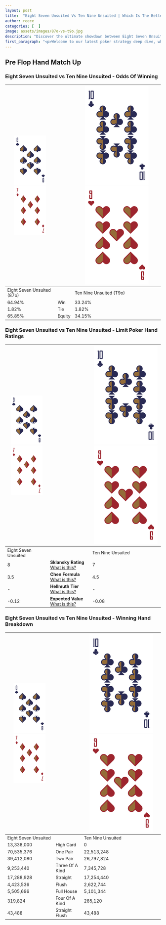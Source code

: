 ```yaml
---
layout: post
title:  "Eight Seven Unsuited Vs Ten Nine Unsuited | Which Is The Better Hand In Poker? A Complete Guide"
author: reece
categories: [  ]
image: assets/images/87o-vs-t9o.jpg
description: "Discover the ultimate showdown between Eight Seven Unsuited and Ten Nine Unsuited in poker! Uncover the odds, strategies, and scenarios where one hand triumphs over the other. Get ready to up your poker game with this thrilling analysis."
first_paragraph: "<p>Welcome to our latest poker strategy deep dive, where we're pitting two distinct hands against each other in a high-stakes showdown: Eight Seven Unsuited vs Ten Nine Unsuited.</p><p>In the dynamic world of poker, every decision counts, and knowing which hand holds the upper hand is key to your success at the table.</p><p>In this article, we'll dissect these two hands, explore the scenarios where one dominates the other, and equip you with the knowledge to make strategic choices that can tip the odds in your favor.</p><p>Get ready to unravel the intriguing dynamics of these poker hands and elevate your game to new heights.</p>"
---
```




[comment]: # (sp0)

## Pre Flop Hand Match Up

<div class="table hand-ratings" markdown="1"> 



### Eight Seven Unsuited vs Ten Nine Unsuited - Odds Of Winning


    
| ![image info](assets/images/hand1/8.png) ![image info](assets/images/hand1/7o.png) |  | ![image info](assets/images/hand2/T.png) ![image info](assets/images/hand2/9o.png) |
| -------- | -------- | -------- |
| Eight Seven Unsuited (87o) |  | Ten Nine Unsuited (T9o) |
| 64.94% | Win | 33.24% |
| 1.82% | Tie | 1.82% |
| 65.85% | Equity | 34.15% |




[comment]: # (sp1)



### Eight Seven Unsuited vs Ten Nine Unsuited - Limit Poker Hand Ratings


    
| ![image info](assets/images/hand1/8.png) ![image info](assets/images/hand1/7o.png) |  | ![image info](assets/images/hand2/T.png) ![image info](assets/images/hand2/9o.png) |
| -------- | -------- | -------- |
| Eight Seven Unsuited |  | Ten Nine Unsuited |
| 8 | **Sklansky Rating** [What is this?](/sklansky-rating-explained) | 7 |
| 3.5 | **Chen Formula** [What is this?](/chen-formula-explained) | 4.5 |
| - | **Hellmuth Tier** [What is this?](/Hellmuth-tier-explained) | - |
| -0.12 | **Expected Value** [What is this?](/expected-value-explained) | -0.08 |




[comment]: # (sp2)



### Eight Seven Unsuited vs Ten Nine Unsuited - Winning Hand Breakdown


    
| ![image info](assets/images/hand1/8.png) ![image info](assets/images/hand1/7o.png) |  | ![image info](assets/images/hand2/T.png) ![image info](assets/images/hand2/9o.png) |
| -------- | -------- | -------- |
| Eight Seven Unsuited |  | Ten Nine Unsuited |
| 13,338,000 | High Card | 0 |
| 70,535,376 | One Pair | 22,513,248 |
| 39,412,080 | Two Pair | 26,797,824 |
| 9,253,440 | Three Of A Kind | 7,345,728 |
| 17,288,928 | Straight | 17,254,440 |
| 4,423,536 | Flush | 2,622,744 |
| 5,505,696 | Full House | 5,101,344 |
| 319,824 | Four Of A Kind | 285,120 |
| 43,488 | Straight Flush | 43,488 |




[comment]: # (sp3)



</div>

[comment]: # (sp4)



[comment]: # (sp5)

